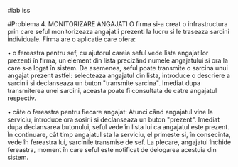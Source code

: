 #lab iss


#Problema
4. MONITORIZARE ANGAJATI
O firma si-a creat o infrastructura prin care seful monitorizeaza angajatii prezenti la lucru si le traseaza
sarcini individuale. Firma are o aplicatie care ofera:

  • o fereastra pentru sef, cu ajutorul careia seful vede lista angajatilor prezenti în firma, un
element din lista precizând numele angajatului si ora la care s-a logat în sistem. De asemenea,
seful poate transmite o sarcina unui angajat prezent astfel: selecteaza angajatul din lista,
introduce o descriere a sarcinii si declanseaza un buton "transmite sarcina". Imediat dupa
transmiterea unei sarcini, aceasta poate fi consultata de catre angajatul respectiv.

  • câte o fereastra pentru fiecare angajat: Atunci când angajatul vine la serviciu, introduce ora
sosirii si declanseaza un buton "prezent". Imediat dupa declansarea butonului, seful vede în
lista lui ca angajatul este prezent. În continuare, cât timp angajatul sta la serviciu, el primeste
si, în consecinta, vede în fereastra lui, sarcinile transmise de sef. La plecare, angajatul închide
fereastra, moment în care seful este notificat de delogarea acestuia din sistem. 
